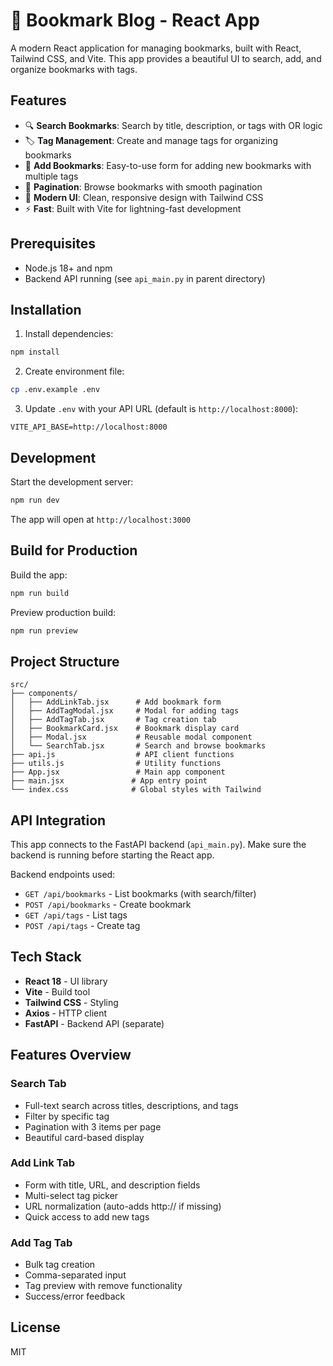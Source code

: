 # 🔖 Bookmark Blog - React App

A modern React application for managing bookmarks, built with React, Tailwind CSS, and Vite. This app provides a beautiful UI to search, add, and organize bookmarks with tags.

## Features

- 🔍 **Search Bookmarks**: Search by title, description, or tags with OR logic
- 🏷️ **Tag Management**: Create and manage tags for organizing bookmarks
- 📝 **Add Bookmarks**: Easy-to-use form for adding new bookmarks with multiple tags
- 📄 **Pagination**: Browse bookmarks with smooth pagination
- 🎨 **Modern UI**: Clean, responsive design with Tailwind CSS
- ⚡ **Fast**: Built with Vite for lightning-fast development

## Prerequisites

- Node.js 18+ and npm
- Backend API running (see `api_main.py` in parent directory)

## Installation

1. Install dependencies:
```bash
npm install
```

2. Create environment file:
```bash
cp .env.example .env
```

3. Update `.env` with your API URL (default is `http://localhost:8000`):
```env
VITE_API_BASE=http://localhost:8000
```

## Development

Start the development server:
```bash
npm run dev
```

The app will open at `http://localhost:3000`

## Build for Production

Build the app:
```bash
npm run build
```

Preview production build:
```bash
npm run preview
```

## Project Structure

```
src/
├── components/
│   ├── AddLinkTab.jsx      # Add bookmark form
│   ├── AddTagModal.jsx     # Modal for adding tags
│   ├── AddTagTab.jsx       # Tag creation tab
│   ├── BookmarkCard.jsx    # Bookmark display card
│   ├── Modal.jsx           # Reusable modal component
│   └── SearchTab.jsx       # Search and browse bookmarks
├── api.js                  # API client functions
├── utils.js                # Utility functions
├── App.jsx                 # Main app component
├── main.jsx               # App entry point
└── index.css              # Global styles with Tailwind

```

## API Integration

This app connects to the FastAPI backend (`api_main.py`). Make sure the backend is running before starting the React app.

Backend endpoints used:
- `GET /api/bookmarks` - List bookmarks (with search/filter)
- `POST /api/bookmarks` - Create bookmark
- `GET /api/tags` - List tags
- `POST /api/tags` - Create tag

## Tech Stack

- **React 18** - UI library
- **Vite** - Build tool
- **Tailwind CSS** - Styling
- **Axios** - HTTP client
- **FastAPI** - Backend API (separate)

## Features Overview

### Search Tab
- Full-text search across titles, descriptions, and tags
- Filter by specific tag
- Pagination with 3 items per page
- Beautiful card-based display

### Add Link Tab
- Form with title, URL, and description fields
- Multi-select tag picker
- URL normalization (auto-adds http:// if missing)
- Quick access to add new tags

### Add Tag Tab
- Bulk tag creation
- Comma-separated input
- Tag preview with remove functionality
- Success/error feedback

## License

MIT


